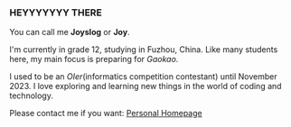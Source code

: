 ### HEYYYYYYY THERE

You can call me **Joyslog** or **Joy**.

I'm currently in grade 12, studying in Fuzhou, China. Like many students here, my main focus is preparing for *Gaokao*.

I used to be an *OIer*(informatics competition contestant) until November 2023. I love exploring and learning new things in the world of coding and technology.

Please contact me if you want: [Personal Homepage](https://joyslog.top/about)
